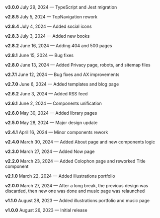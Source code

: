 **v3.0.0** July 29, 2024 — TypeScript and Jest migration

**v2.8.5** July 5, 2024 — TopNavigation rework

**v2.8.4** July 4, 2024 — Added social icons

**v2.8.3** July 3, 2024 — Added new books

**v2.8.2** June 16, 2024 — Adding 404 and 500 pages

**v2.8.1** June 15, 2024 — Bug fixes

**v2.8.0** June 13, 2024 — Added Privacy page, robots, and sitemap files

**v2.7.1** June 12, 2024 — Bug fixes and AX improvements

**v2.7.0** June 6, 2024 — Added templates and blog page

**v2.6.2** June 3, 2024 — Added RSS feed

**v2.6.1** June 2, 2024 — Components unification

**v2.6.0** May 30, 2024 — Added library pages

**v2.5.0** May 28, 2024 — Major design update

**v2.4.1** April 16, 2024 — Minor components rework

**v2.4.0** March 30, 2024 — Added About page and new components logic

**v2.3.0** March 27, 2024 — Added Now page

**v2.2.0** March 23, 2024 — Added Colophon page and reworked Title component

**v2.1.0** March 22, 2024 — Added illustrations portfolio

**v2.0.0** March 27, 2024 — After a long break, the previous design was
discarded, then new one was done and music page was relaunched

**v1.1.0** August 28, 2023 — Added illustrations portfolio and music page

**v1.0.0** August 26, 2023 — Initial release
